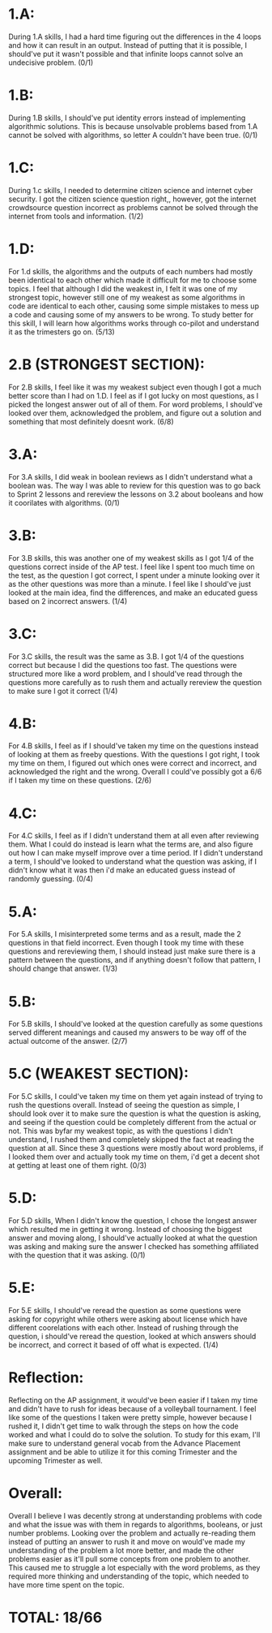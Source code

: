 # 1.A:
During 1.A skills, I had a hard time figuring out the differences in the 4 loops and how it can result in an output. Instead of putting that it is possible, I should've put it wasn't possible and that infinite loops cannot solve an undecisive problem. (0/1)

# 1.B:
During 1.B skills, I should've put identity errors instead of implementing algorithmic solutions. This is because unsolvable problems based from 1.A cannot be solved with algorithms, so letter A couldn't have been true. (0/1)

# 1.C:
During 1.c skills, I needed to determine citizen science and internet cyber security. I got the citizen science question right,, however, got the internet crowdsource question incorrect as problems cannot be solved through the internet from tools and information. (1/2)

# 1.D:
For 1.d skills, the algorithms and the outputs of each numbers had mostly been identical to each other which made it difficult for me to choose some topics. I feel that although I did the weakest in, I felt it was one of my strongest topic, however still one of my weakest as some algorithms in code are identical to each other, causing some simple mistakes to mess up a code and causing some of my answers to be wrong. To study better for this skill, I will learn how algorithms works through co-pilot and understand it as the trimesters go on. (5/13)

# 2.B (STRONGEST SECTION):
For 2.B skills, I feel like it was my weakest subject even though I got a much better score than I had on 1.D. I feel as if I got lucky on most questions, as I picked the longest answer out of all of them. For word problems, I should've looked over them, acknowledged the problem, and figure out a solution and something that most definitely doesnt work. (6/8)

# 3.A:
For 3.A skills, I did weak in boolean reviews as I didn't understand what a boolean was. The way I was able to review for this question was to go back to Sprint 2 lessons and rereview the lessons on 3.2 about booleans and how it coorilates with algorithms. (0/1)

# 3.B:
For 3.B skills, this was another one of my weakest skills as I got 1/4 of the questions correct inside of the AP test. I feel like I spent too much time on the test, as the question I got correct, I spent under a minute looking over it as the other questions was more than a minute. I feel like I should've just looked at the main idea, find the differences, and make an educated guess based on 2 incorrect answers. (1/4)

# 3.C:
For 3.C skills, the result was the same as 3.B. I got 1/4 of the questions correct but because I did the questions too fast. The questions were structured more like a word problem, and I should've read through the questions more carefully as to rush them and actually rereview the question to make sure I got it correct (1/4)

# 4.B:
For 4.B skills, I feel as if I should've taken my time on the questions instead of looking at them as freeby questions. With the questions I got right, I took my time on them, I figured out which ones were correct and incorrect, and acknowledged the right and the wrong. Overall I could've possibly got a 6/6 if I taken my time on these questions. (2/6)

# 4.C:
For 4.C skills, I feel as if I didn't understand them at all even after reviewing them. What I could do instead is learn what the terms are, and also figure out how I can make myself improve over a time period. If I didn't understand a term, I should've looked to understand what the question was asking, if I didn't know what it was then i'd make an educated guess instead of randomly guessing. (0/4)

# 5.A:
For 5.A skills, I misinterpreted some terms and as a result, made the 2 questions in that field incorrect. Even though I took my time with these questions and rereviewing them, I should instead just make sure there is a pattern between the questions, and if anything doesn't follow that pattern, I should change that answer. (1/3)

# 5.B:
For 5.B skills, I should've looked at the question carefully as some questions served different meanings and caused my answers to be way off of the actual outcome of the answer. (2/7)

# 5.C (WEAKEST SECTION):
For 5.C skills, I could've taken my time on them yet again instead of trying to rush the questions overall. Instead of seeing the question as simple, I should look over it to make sure the question is what the question is asking, and seeing if the question could be completely different from the actual or not. This was byfar my weakest topic, as with the questions I didn't understand, I rushed them and completely skipped the fact at reading the question at all. Since these 3 questions were mostly about word problems, if I looked them over and actually took my time on them, i'd get a decent shot at getting at least one of them right. (0/3)

# 5.D:
For 5.D skills, When I didn't know the question, I chose the longest answer which resulted me in getting it wrong. Instead of choosing the biggest answer and moving along, I should've actually looked at what the question was asking and making sure the answer I checked has something affiliated with the question that it was asking. (0/1)

# 5.E: 
For 5.E skills, I should've reread the question as some questions were asking for copyright while others were asking about license which have different coorelations with each other. Instead of rushing through the question, i should've reread the question, looked at which answers should be incorrect, and correct it based of off what is expected. (1/4)

# Reflection:
Reflecting on the AP assignment, it would've been easier if I taken my time and didn't have to rush for ideas because of a volleyball tournament. I feel like some of the questions I taken were pretty simple, however because I rushed it, I didn't get time to walk through the steps on how the code worked and what I could do to solve the solution. To study for this exam, I'll make sure to understand general vocab from the Advance Placement assignment and be able to utilize it for this coming Trimester and the upcoming Trimester as well.

# Overall:
Overall I believe I was decently strong at understanding problems with code and what the issue was with them in regards to algorithms, booleans, or just number problems. Looking over the problem and actually re-reading them instead of putting an answer to rush it and move on would've made my understanding of the problem a lot more better, and made the other problems easier as it'll pull some concepts from one problem to another. This caused me to struggle a lot especially with the word problems, as they required more thinking and understanding of the topic, which needed to have more time spent on the topic.

# TOTAL: 18/66
